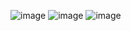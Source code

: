 ![image](https://user-images.githubusercontent.com/40969203/103407251-59013000-4ba1-11eb-9acf-133fc0042d25.png)
![image](https://user-images.githubusercontent.com/40969203/103407256-60283e00-4ba1-11eb-8610-bbd7210ee7fc.png)
![image](https://user-images.githubusercontent.com/40969203/103407273-6dddc380-4ba1-11eb-9c2b-439af4724621.png)
